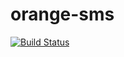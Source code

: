# orange-sms

[![Build Status](https://travis-ci.org/mediumart/orange-sms.svg?branch=master)](https://travis-ci.org/mediumart/orange-sms)